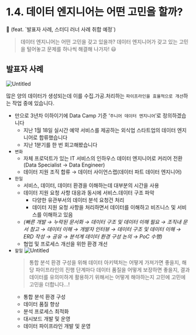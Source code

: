 # 1.4. 데이터 엔지니어는 어떤 고민을 할까?

<aside>
📌 (feat. `발표자 사례, 스터디 러너 사례 취합 예정`)

</aside>

> 데이터 엔지니어는 어떤 고민을 갖고 있을까?
데이터 엔지니어가 갖고 있는 고민을 털어놓고 문제를 하나씩 해결해 나가자! 😃
> 

## 발표자 사례

![Untitled](./images/1.1_data_engineering_life_cycle.png)

많은 양의 데이터가 생성되는데 이를 수집.가공.처리하는 `파이프라인을 효율적으로 개선`하는 작업 중에 있습니다.

- 만으로 3년차 이하이기에 Data Camp 기준 ‘`주니어 데이터 엔지니어`’로 정의하겠습니다
    - 지난 1월 18일 실시간 예약 서비스를 제공하는 외식업 스타트업의 데이터 엔지니어로 합류했습니다
    - 지난 1분기를 한 번 회고해봤습니다
- `변화`
    - 자체 프로덕트가 있는 IT 서비스의 인하우스 데이터 엔지니어로 커리어 전환(Data Specialist → Data Engineer)
    - 데이터 지원 조직 합류 → 데이터 사이언스랩(데이터 파트 데이터 엔지니어)
- `한일`
    - 서비스, 데이터, 데이터 환경을 이해하는데 대부분의 시간을 사용
    - 데이터 지원 요청 사항 대응과 동시에 서비스.데이터 구조 파악
        - 다양한 유관부서의 데이터 분석 요청건 처리
        - 데이터 지원 요청 사항을 처리하면서 데이터를 이해하고 비즈니스 및 서비스를 이해하고 있음
    - *(빠른 개발 → 누락된 문서화 → 데이터 구조 및 데이터 이해 필요 → 조직내 문서 참고 → 데이터 이해 → 개발자 인터뷰 → 데이터 구조 및 데이터 이해 → ERD 작성 → 공유 → 분석계 데이터 환경 구성 논의 → PoC 수행)*
    - 협업 및 프로세스 개선을 위한 환경 개선
- `할일`
    ![Untitled](./images/1.3_integrated_analytics_platform.png)
    > 통합 분석 환경 구성을 위해 데이터 아키텍처는 어떻게 가져가면 좋을지, 해당 파이프라인의 진행 단계마다 데이터 품질을 어떻게 보장하면 좋을지, 결과 데이터를 유의미하게 활용하기 위해서는 어떻게 해야하는지 고민에 고민에 고민을 더합니다…!
    - 통합 분석 환경 구성
    - 데이터 품질 향상
    - 분석 프로세스 최적화
    - 대시보드 개발 및 운영
    - 데이터 파이프라인 개발 및 운영


<script src="https://utteranc.es/client.js"
        repo="ehddnr301/data-engineering-for-everybody"
        issue-term="pathname"
        label="comments"
        theme="preferred-color-scheme"
        crossorigin="anonymous"
        async>
</script>